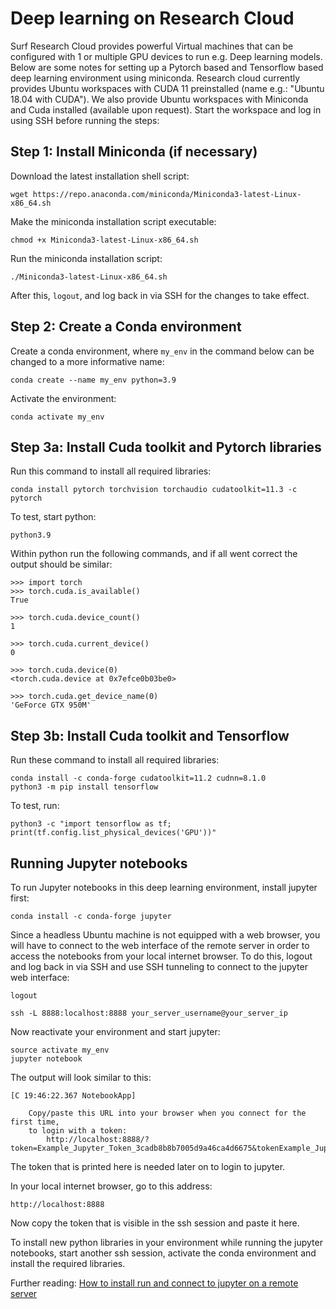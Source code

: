 # Deep learning on Research Cloud

Surf Research Cloud provides powerful Virtual machines that can be configured with 1 or multiple GPU devices to run e.g. Deep learning models. Below are some notes for setting up a Pytorch based and Tensorflow based deep learning environment using miniconda. Research cloud currently provides Ubuntu workspaces with CUDA 11 preinstalled (name e.g.: "Ubuntu 18.04 with CUDA"). We also provide Ubuntu workspaces with Miniconda and Cuda installed (available upon request). Start the workspace and log in using SSH before running the steps:

## Step 1: Install Miniconda (if necessary)

Download the latest installation shell script:
```
wget https://repo.anaconda.com/miniconda/Miniconda3-latest-Linux-x86_64.sh
```

Make the miniconda installation script executable:
```
chmod +x Miniconda3-latest-Linux-x86_64.sh
```

Run the miniconda installation script:

```
./Miniconda3-latest-Linux-x86_64.sh
```
After this, `logout`, and log back in via SSH for the changes to take effect.


## Step 2: Create a Conda environment

Create a conda environment, where `my_env` in the command below can be changed to a more informative name:
```
conda create --name my_env python=3.9
```
Activate the environment:
```
conda activate my_env
```

## Step 3a: Install Cuda toolkit and Pytorch libraries

Run this command to install all required libraries:
```
conda install pytorch torchvision torchaudio cudatoolkit=11.3 -c pytorch
```
To test, start python:
```
python3.9
```
Within python run the following commands, and if all went correct the output should be similar:

```
>>> import torch
>>> torch.cuda.is_available()
True

>>> torch.cuda.device_count()
1

>>> torch.cuda.current_device()
0

>>> torch.cuda.device(0)
<torch.cuda.device at 0x7efce0b03be0>

>>> torch.cuda.get_device_name(0)
'GeForce GTX 950M'
```

## Step 3b: Install Cuda toolkit and Tensorflow

Run these command to install all required libraries:
```
conda install -c conda-forge cudatoolkit=11.2 cudnn=8.1.0
python3 -m pip install tensorflow
```
To test, run:
```
python3 -c "import tensorflow as tf; print(tf.config.list_physical_devices('GPU'))"
```

## Running Jupyter notebooks

To run Jupyter notebooks in this deep learning environment, install jupyter first:

```
conda install -c conda-forge jupyter
```
Since a headless Ubuntu machine is not equipped with a web browser, you will have to connect to the web interface of the remote server in order to access the notebooks from your local internet browser. To do this, logout and log back in via SSH and use SSH tunneling to connect to the jupyter web interface:
```
logout
```
```
ssh -L 8888:localhost:8888 your_server_username@your_server_ip
```
Now reactivate your environment and start jupyter:
```
source activate my_env
jupyter notebook
```

The output will look similar to this:

```
[C 19:46:22.367 NotebookApp]

    Copy/paste this URL into your browser when you connect for the first time,
    to login with a token:
        http://localhost:8888/?token=Example_Jupyter_Token_3cadb8b8b7005d9a46ca4d6675&tokenExample_Jupyter_Token_3cadb8b8b7005d9a46ca4d6675
```

The token that is printed here is needed later on to login to jupyter.

In your local internet browser, go to this address:
```
http://localhost:8888
```

Now copy the token that is visible in the ssh session and paste it here.

To install new python libraries in your environment while running the jupyter notebooks, start another ssh session, activate the conda environment and install the required libraries. 

Further reading: [How to install run and connect to jupyter on a remote server](https://www.digitalocean.com/community/tutorials/how-to-install-run-connect-to-jupyter-notebook-on-remote-server)
